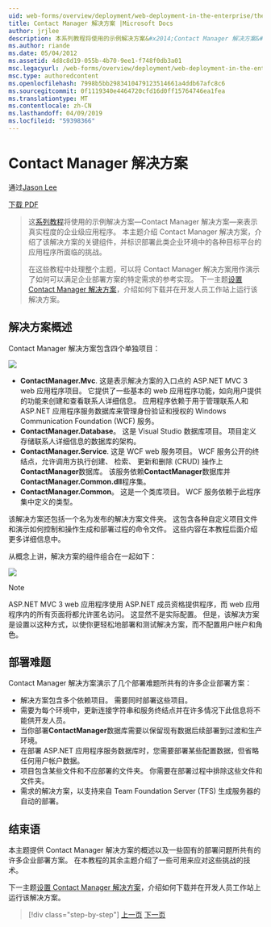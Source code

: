 ```yaml
---
uid: web-forms/overview/deployment/web-deployment-in-the-enterprise/the-contact-manager-solution
title: Contact Manager 解决方案 |Microsoft Docs
author: jrjlee
description: 本系列教程将使用的示例解决方案&#x2014;Contact Manager 解决方案&#x2014;来表示具有真实的更深层的企业级应用程序...
ms.author: riande
ms.date: 05/04/2012
ms.assetid: 4d8c8d19-055b-4b70-9ee1-f748f0db3a01
msc.legacyurl: /web-forms/overview/deployment/web-deployment-in-the-enterprise/the-contact-manager-solution
msc.type: authoredcontent
ms.openlocfilehash: 7998b5bb2983410479123514661a4ddb67afc8c6
ms.sourcegitcommit: 0f1119340e4464720cfd16d0ff15764746ea1fea
ms.translationtype: MT
ms.contentlocale: zh-CN
ms.lasthandoff: 04/09/2019
ms.locfileid: "59398366"
---
```

# <a name="the-contact-manager-solution"></a>Contact Manager 解决方案

通过[Jason Lee](https://github.com/jrjlee)

[下载 PDF](https://msdnshared.blob.core.windows.net/media/MSDNBlogsFS/prod.evol.blogs.msdn.com/CommunityServer.Blogs.Components.WeblogFiles/00/00/00/63/56/8130.DeployingWebAppsInEnterpriseScenarios.pdf)

> 这[系列教程](web-deployment-in-the-enterprise.md)将使用的示例解决方案&#x2014;Contact Manager 解决方案&#x2014;来表示真实程度的企业级应用程序。 本主题介绍 Contact Manager 解决方案，介绍了该解决方案的关键组件，并标识部署此类企业环境中的各种目标平台的应用程序所面临的挑战。
> 
> 在这些教程中处理整个主题，可以将 Contact Manager 解决方案用作演示了如何可以满足企业部署方案的特定需求的参考实现。 下一主题[设置 Contact Manager 解决方案](setting-up-the-contact-manager-solution.md)，介绍如何下载并在开发人员工作站上运行该解决方案。


## <a name="solution-overview"></a>解决方案概述

Contact Manager 解决方案包含四个单独项目：

![](the-contact-manager-solution/_static/image1.png)

- **ContactManager.Mvc**. 这是表示解决方案的入口点的 ASP.NET MVC 3 web 应用程序项目。 它提供了一些基本的 web 应用程序功能，如向用户提供的功能来创建和查看联系人详细信息。 应用程序依赖于用于管理联系人和 ASP.NET 应用程序服务数据库来管理身份验证和授权的 Windows Communication Foundation (WCF) 服务。
- **ContactManager.Database**。 这是 Visual Studio 数据库项目。 项目定义存储联系人详细信息的数据库的架构。
- **ContactManager.Service**. 这是 WCF web 服务项目。 WCF 服务公开的终结点，允许调用方执行创建、 检索、 更新和删除 (CRUD) 操作上**ContactManager**数据库。 该服务依赖**ContactManager**数据库并**ContactManager.Common.dll**程序集。
- **ContactManager.Common**。 这是一个类库项目。 WCF 服务依赖于此程序集中定义的类型。

该解决方案还包括一个名为发布的解决方案文件夹。 这包含各种自定义项目文件和演示如何控制和操作生成和部署过程的命令文件。 这些内容在本教程后面介绍更多详细信息中。

从概念上讲，解决方案的组件组合在一起如下：

![](the-contact-manager-solution/_static/image2.png)

> [!NOTE]
> ASP.NET MVC 3 web 应用程序使用 ASP.NET 成员资格提供程序，而 web 应用程序内的所有页面将都允许匿名访问。 这显然不是实际配置。 但是，该解决方案是设置以这种方式，以使你更轻松地部署和测试解决方案，而不配置用户帐户和角色。


## <a name="deployment-challenges"></a>部署难题

Contact Manager 解决方案演示了几个部署难题所共有的许多企业部署方案：

- 解决方案包含多个依赖项目。 需要同时部署这些项目。
- 需要为每个环境中，更新连接字符串和服务终结点并在许多情况下此信息将不能供开发人员。
- 当你部署**ContactManager**数据库需要以保留现有数据后续部署到过渡和生产环境。
- 在部署 ASP.NET 应用程序服务数据库时，您需要部署某些配置数据，但省略任何用户帐户数据。
- 项目包含某些文件和不应部署的文件夹。 你需要在部署过程中排除这些文件和文件夹。
- 需求的解决方案，以支持来自 Team Foundation Server (TFS) 生成服务器的自动的部署。

## <a name="conclusion"></a>结束语

本主题提供 Contact Manager 解决方案的概述以及一些固有的部署问题所共有的许多企业部署方案。 在本教程的其余主题介绍了一些可用来应对这些挑战的技术。

下一主题[设置 Contact Manager 解决方案](setting-up-the-contact-manager-solution.md)，介绍如何下载并在开发人员工作站上运行该解决方案。

> [!div class="step-by-step"]
> [上一页](web-deployment-in-the-enterprise.md)
> [下一页](setting-up-the-contact-manager-solution.md)
